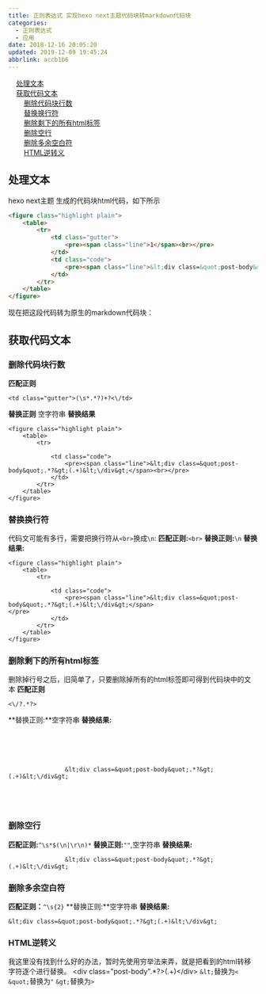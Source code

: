 ```yaml
---
title: 正则表达式 实现hexo next主题代码块转markdown代码块
categories: 
  - 正则表达式
  - 应用
date: 2018-12-16 20:05:20
updated: 2019-12-09 19:45:24
abbrlink: accb1b6
---
```

<div id='my_toc'>&nbsp;&nbsp;&nbsp;&nbsp;<a href="/blog/accb1b6/#处理文本">处理文本</a><br/>&nbsp;&nbsp;&nbsp;&nbsp;<a href="/blog/accb1b6/#获取代码文本">获取代码文本</a><br/>&nbsp;&nbsp;&nbsp;&nbsp;&nbsp;&nbsp;&nbsp;&nbsp;<a href="/blog/accb1b6/#删除代码块行数">删除代码块行数</a><br/>&nbsp;&nbsp;&nbsp;&nbsp;&nbsp;&nbsp;&nbsp;&nbsp;<a href="/blog/accb1b6/#替换换行符">替换换行符</a><br/>&nbsp;&nbsp;&nbsp;&nbsp;&nbsp;&nbsp;&nbsp;&nbsp;<a href="/blog/accb1b6/#删除剩下的所有html标签">删除剩下的所有html标签</a><br/>&nbsp;&nbsp;&nbsp;&nbsp;&nbsp;&nbsp;&nbsp;&nbsp;<a href="/blog/accb1b6/#删除空行">删除空行</a><br/>&nbsp;&nbsp;&nbsp;&nbsp;&nbsp;&nbsp;&nbsp;&nbsp;<a href="/blog/accb1b6/#删除多余空白符">删除多余空白符</a><br/>&nbsp;&nbsp;&nbsp;&nbsp;&nbsp;&nbsp;&nbsp;&nbsp;<a href="/blog/accb1b6/#HTML逆转义">HTML逆转义</a><br/></div><!--more-->
<script>if (navigator.platform.search('arm')==-1){document.getElementById('my_toc').style.display = 'none';}
var e,p = document.getElementsByTagName('p');while (p.length>0) {e = p[0];e.parentElement.removeChild(e);}
</script>

<!--end-->
## 处理文本 ##
hexo next主题 生成的代码块html代码，如下所示
```html
<figure class="highlight plain">
    <table>
        <tr>
            <td class="gutter">
                <pre><span class="line">1</span><br></pre>
            </td>
            <td class="code">
                <pre><span class="line">&lt;div class=&quot;post-body&quot;.*?&gt;(.+)&lt;\/div&gt;</span><br></pre>
            </td>
        </tr>
    </table>
</figure>
```
现在把这段代码转为原生的markdown代码块：

## 获取代码文本 ##

### 删除代码块行数 ###
**匹配正则**
```
<td class="gutter">(\s*.*?)+?<\/td>
```
**替换正则**
空字符串
**替换结果**
```
<figure class="highlight plain">
    <table>
        <tr>

            <td class="code">
                <pre><span class="line">&lt;div class=&quot;post-body&quot;.*?&gt;(.+)&lt;\/div&gt;</span><br></pre>
            </td>
        </tr>
    </table>
</figure>
```
### 替换换行符 ###
代码文可能有多行，需要把换行符从`<br>`换成`\n`:
**匹配正则:**`<br>`
**替换正则:**`\n`
**替换结果:**
```
<figure class="highlight plain">
    <table>
        <tr>
            
            <td class="code">
                <pre><span class="line">&lt;div class=&quot;post-body&quot;.*?&gt;(.+)&lt;\/div&gt;</span>
</pre>
            </td>
        </tr>
    </table>
</figure>
```

### 删除剩下的所有html标签 ###
删除掉行号之后，旧简单了，只要删除掉所有的html标签即可得到代码块中的文本
**匹配正则**
```
<\/?.*?>
```
**替换正则:**空字符串
**替换结果:**
```

    
        
            
            
                &lt;div class=&quot;post-body&quot;.*?&gt;(.+)&lt;\/div&gt;

            
        
    

```
### 删除空行 ###
**匹配正则:**`^\s*$(\n|\r\n)*`
**替换正则:**`""`,空字符串
**替换结果:**
```
                &lt;div class=&quot;post-body&quot;.*?&gt;(.+)&lt;\/div&gt;

```
### 删除多余空白符 ###
**匹配正则：**`^\s{2}`
**替换正则:**空字符串
**替换结果:**
```
&lt;div class=&quot;post-body&quot;.*?&gt;(.+)&lt;\/div&gt;

```
### HTML逆转义 ###
我这里没有找到什么好的办法，暂时先使用穷举法来弄，就是把看到的html转移字符逐个进行替换。
&lt;div class=&quot;post-body&quot;.*?&gt;(.+)&lt;\/div&gt;
`&lt;`替换为`<`
`&quot;`替换为`"`
`&gt;`替换为`>`



